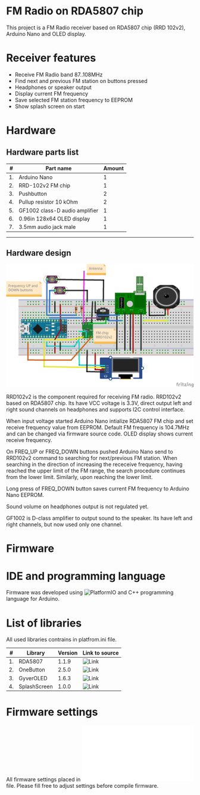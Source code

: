 # FM Radio on RDA5807 chip

This project is a FM Radio receiver based on RDA5807 chip (RRD 102v2), Arduino Nano and OLED display.

# Receiver features
- Receive FM Radio band 87..108MHz
- Find next and previous FM station on buttons pressed
- Headphones or speaker output
- Display current FM frequency
- Save selected FM station frequency to EEPROM
- Show splash screen on start

# Hardware
## Hardware parts list

|# | Part name                     | Amount
|--|-------------------------------|-------|
|1.|Arduino Nano                   |    1  |
|2.|RRD-102v2 FM chip              |    1  |
|3.|Pushbutton                     |    2  |
|4.|Pullup resistor 10 kOhm        |    2  |
|5.|GF1002 class-D audio amplifier |    1  |
|6.|0.96in 128x64 OLED display     |    1  |
|7.|3.5mm audio jack male          |    1  |
----

## Hardware design
![Breadboard scheme](schema/FM_Receiver.jpg)

RRD102v2 is the component required for receiving FM radio. RRD102v2 based on RDA5807 chip. Its have VCC voltage is 3.3V, direct output left and right sound channels on headphones and supports I2C control interface.

When input voltage started Arduino Nano intialize RDA5807 FM chip and set receive frequency value from EEPROM. Default FM frequency is 104.7MHz and can be changed via firmware source code. OLED display shows current receive frequency.

On FREQ_UP or FREQ_DOWN buttons pushed Arduino Nano send to RRD102v2 command to searching for next/previous FM station. When searching in the direction of increasing the receceive frequency, having reached the upper limit of the FM range, the search procedure continues from the lower limit. Similarly, upon reaching the lower limit.

Long press of FREQ_DOWN button saves current FM frequency to Arduino Nano EEPROM.

Sound volume on headphones output is not regulated yet.

GF1002 is D-class amplifier to output sound to the speaker. Its have left and right channels, but now used only one channel.

# Firmware

# IDE and programming language
Firmware was developed using 
![PlatformIO](https://docs.platformio.org) and C++ programming language for Arduino.

# List of libraries
All used libraries contrains in platfrom.ini file.

|# |Library      |Version|Link to source|
|--|-------------|-------|--------------|
|1.|RDA5807      |1.1.9  |![Link](https://github.com/pu2clr/RDA5807)|
|2.|OneButton    |2.5.0  |![Link](https://github.com/mathertel/OneButton)|
|3.|GyverOLED    |1.6.3  |![Link](https://github.com/GyverLibs/GyverOLED)|
|4.|SplashScreen |1.0.0  |![Link](https://github.com/mgoblin/ArduinoSplashScreen)|

# Firmware settings
All firmware settings placed in ![setting.h](include/settings.h) file. Please fill free to adjust settings before compile firmware.


	







